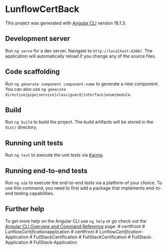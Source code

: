 # LunflowCertBack

This project was generated with [Angular CLI](https://github.com/angular/angular-cli) version 18.1.3.

## Development server

Run `ng serve` for a dev server. Navigate to `http://localhost:4200/`. The application will automatically reload if you change any of the source files.

## Code scaffolding

Run `ng generate component component-name` to generate a new component. You can also use `ng generate directive|pipe|service|class|guard|interface|enum|module`.

## Build

Run `ng build` to build the project. The build artifacts will be stored in the `dist/` directory.

## Running unit tests

Run `ng test` to execute the unit tests via [Karma](https://karma-runner.github.io).

## Running end-to-end tests

Run `ng e2e` to execute the end-to-end tests via a platform of your choice. To use this command, you need to first add a package that implements end-to-end testing capabilities.

## Further help

To get more help on the Angular CLI use `ng help` or go check out the [Angular CLI Overview and Command Reference](https://angular.dev/tools/cli) page.
#   c e r t t f r o n t  
 #   L u n f l o w _ C e r t i f i c a t i o n _ a p p l i c a t i o n  
 #   c e r t t f r o n t  
 #   L u n f l o w _ C e r t i f i c a t i o n - _ A p p l i c a t i o n  
 #   F u l l S t a c k C e r t i f i c a t i o n  
 #   F u l l S t a c k C e r t i f i c a t i o n  
 #   F u l l S t a c k - A p p l i c a t i o n  
 #   F u l l S t a c k - A p p l i c a t i o n  
 